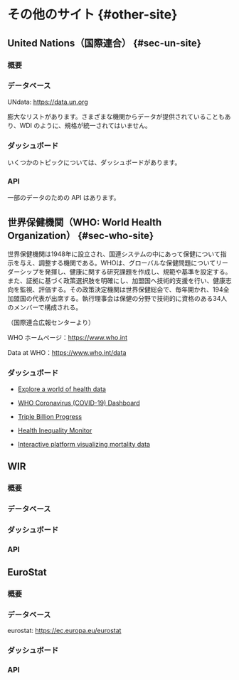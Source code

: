 # その他のサイト {#other-site}

## United Nations（国際連合） {#sec-un-site}

### 概要

### データベース


UNdata: https://data.un.org

膨大なリストがあります。さまざまな機関からデータが提供されていることもあり、WDI のように、規格が統一されてはいません。


### ダッシュボード

いくつかのトピックについては、ダッシュボードがあります。

### API

一部のデータのための API はあります。

## 世界保健機関（WHO: World Health Organization） {#sec-who-site}

世界保健機関は1948年に設立され、国連システムの中にあって保健について指示を与え、調整する機関である。WHOは、グローバルな保健問題についてリーダーシップを発揮し、健康に関する研究課題を作成し、規範や基準を設定する。また、証拠に基づく政策選択肢を明確にし、加盟国へ技術的支援を行い、健康志向を監視、評価する。その政策決定機関は世界保健総会で、毎年開かれ、194全加盟国の代表が出席する。執行理事会は保健の分野で技術的に資格のある34人のメンバーで構成される。

（国際連合広報センターより）

WHO ホームページ：<https://www.who.int>

Data at WHO：<https://www.who.int/data>

### ダッシュボード

-   [Explore a world of health data](https://www.who.int/data/gho)

-   [WHO Coronavirus (COVID-19) Dashboard](https://covid19.who.int/)

-   [Triple Billion Progress](https://www.who.int/data/triple-billion-dashboard)

-   [Health Inequality Monitor](https://www.who.int/data/inequality-monitor)

-   [Interactive platform visualizing mortality data](https://platform.who.int/mortality)

## WIR

### 概要

### データベース

### ダッシュボード

### API

## EuroStat

### 概要

### データベース

eurostat: <https://ec.europa.eu/eurostat>

### ダッシュボード

### API
